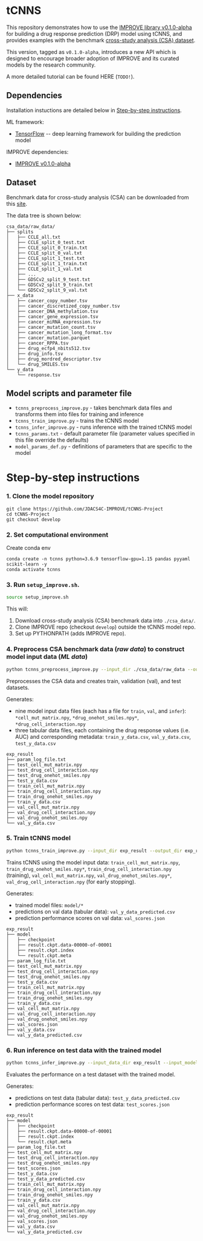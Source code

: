 # tCNNS

This repository demonstrates how to use the [IMPROVE library v0.1.0-alpha](https://jdacs4c-improve.github.io/docs/v0.1.0-alpha/) for building a drug response prediction (DRP) model using tCNNS, and provides examples with the benchmark [cross-study analysis (CSA) dataset](https://web.cels.anl.gov/projects/IMPROVE_FTP/candle/public/improve/benchmarks/single_drug_drp/benchmark-data-pilot1/csa_data/).

This version, tagged as `v0.1.0-alpha`, introduces a new API which is designed to encourage broader adoption of IMPROVE and its curated models by the research community.

A more detailed tutorial can be found HERE (`TODO!`).


## Dependencies
Installation instuctions are detailed below in [Step-by-step instructions](#step-by-step-instructions).

ML framework:
+ [TensorFlow](https://www.tensorflow.org/) -- deep learning framework for building the prediction model

IMPROVE dependencies:
+ [IMPROVE v0.1.0-alpha](https://jdacs4c-improve.github.io/docs/v0.1.0-alpha/)


## Dataset
Benchmark data for cross-study analysis (CSA) can be downloaded from this [site](https://web.cels.anl.gov/projects/IMPROVE_FTP/candle/public/improve/benchmarks/single_drug_drp/benchmark-data-pilot1/csa_data/).

The data tree is shown below:
```
csa_data/raw_data/
├── splits
│   ├── CCLE_all.txt
│   ├── CCLE_split_0_test.txt
│   ├── CCLE_split_0_train.txt
│   ├── CCLE_split_0_val.txt
│   ├── CCLE_split_1_test.txt
│   ├── CCLE_split_1_train.txt
│   ├── CCLE_split_1_val.txt
│   ├── ...
│   ├── GDSCv2_split_9_test.txt
│   ├── GDSCv2_split_9_train.txt
│   └── GDSCv2_split_9_val.txt
├── x_data
│   ├── cancer_copy_number.tsv
│   ├── cancer_discretized_copy_number.tsv
│   ├── cancer_DNA_methylation.tsv
│   ├── cancer_gene_expression.tsv
│   ├── cancer_miRNA_expression.tsv
│   ├── cancer_mutation_count.tsv
│   ├── cancer_mutation_long_format.tsv
│   ├── cancer_mutation.parquet
│   ├── cancer_RPPA.tsv
│   ├── drug_ecfp4_nbits512.tsv
│   ├── drug_info.tsv
│   ├── drug_mordred_descriptor.tsv
│   └── drug_SMILES.tsv
└── y_data
    └── response.tsv
```


## Model scripts and parameter file
+ `tcnns_preprocess_improve.py` - takes benchmark data files and transforms them into files for training and inference
+ `tcnns_train_improve.py` - trains the tCNNS model
+ `tcnns_infer_improve.py` - runs inference with the trained tCNNS model
+ `tcnns_params.txt` - default parameter file (parameter values specified in this file override the defaults)
+ `model_params_def.py` - definitions of parameters that are specific to the model


# Step-by-step instructions

### 1. Clone the model repository
```
git clone https://github.com/JDACS4C-IMPROVE/tCNNS-Project
cd tCNNS-Project
git checkout develop
```


### 2. Set computational environment
Create conda env 
```
conda create -n tcnns python=3.6.9 tensorflow-gpu=1.15 pandas pyyaml scikit-learn -y
conda activate tcnns
```


### 3. Run `setup_improve.sh`.
```bash
source setup_improve.sh
```

This will:
1. Download cross-study analysis (CSA) benchmark data into `./csa_data/`.
2. Clone IMPROVE repo (checkout `develop`) outside the tCNNS model repo.
3. Set up PYTHONPATH (adds IMPROVE repo).


### 4. Preprocess CSA benchmark data (_raw data_) to construct model input data (_ML data_)
```bash
python tcnns_preprocess_improve.py --input_dir ./csa_data/raw_data --output_dir exp_result
```

Preprocesses the CSA data and creates train, validation (val), and test datasets.

Generates:
* nine model input data files (each has a file for `train`, `val`, and `infer`): `*cell_mut_matrix.npy`, `*drug_onehot_smiles.npy*`, `*drug_cell_interaction.npy`
* three tabular data files, each containing the drug response values (i.e. AUC) and corresponding metadata: `train_y_data.csv`, `val_y_data.csv`, `test_y_data.csv`

```
exp_result
├── param_log_file.txt
├── test_cell_mut_matrix.npy
├── test_drug_cell_interaction.npy	
├── test_drug_onehot_smiles.npy
├── test_y_data.csv	      
├── train_cell_mut_matrix.npy
├── train_drug_cell_interaction.npy
├── train_drug_onehot_smiles.npy
├── train_y_data.csv
├── val_cell_mut_matrix.npy     
├── val_drug_cell_interaction.npy
├── val_drug_onehot_smiles.npy		    
└── val_y_data.csv
```

### 5. Train tCNNS model
```bash
python tcnns_train_improve.py --input_dir exp_result --output_dir exp_result
```

Trains tCNNS using the model input data: `train_cell_mut_matrix.npy`, `train_drug_onehot_smiles.npy*`, `train_drug_cell_interaction.npy` (training), `val_cell_mut_matrix.npy`, `val_drug_onehot_smiles.npy*`, `val_drug_cell_interaction.npy` (for early stopping).

Generates:
* trained model files: `model/*`
* predictions on val data (tabular data): `val_y_data_predicted.csv`
* prediction performance scores on val data: `val_scores.json`
```
exp_result
├── model
│   ├── checkpoint
│   ├── result.ckpt.data-00000-of-00001
│   ├── result.ckpt.index
│   └── result.ckpt.meta
├── param_log_file.txt
├── test_cell_mut_matrix.npy
├── test_drug_cell_interaction.npy	
├── test_drug_onehot_smiles.npy
├── test_y_data.csv	      
├── train_cell_mut_matrix.npy
├── train_drug_cell_interaction.npy
├── train_drug_onehot_smiles.npy
├── train_y_data.csv
├── val_cell_mut_matrix.npy     
├── val_drug_cell_interaction.npy
├── val_drug_onehot_smiles.npy
├── val_scores.json
├── val_y_data.csv	    
└── val_y_data_predicted.csv
```


### 6. Run inference on test data with the trained model
```bash
python tcnns_infer_improve.py --input_data_dir exp_result --input_model_dir exp_result --output_dir exp_result --calc_infer_score true
```

Evaluates the performance on a test dataset with the trained model.

Generates:
* predictions on test data (tabular data): `test_y_data_predicted.csv`
* prediction performance scores on test data: `test_scores.json`
```
exp_result
├── model
│   ├── checkpoint
│   ├── result.ckpt.data-00000-of-00001
│   ├── result.ckpt.index
│   └── result.ckpt.meta
├── param_log_file.txt
├── test_cell_mut_matrix.npy
├── test_drug_cell_interaction.npy	
├── test_drug_onehot_smiles.npy
├── test_scores.json
├── test_y_data.csv	  
├── test_y_data_predicted.csv    
├── train_cell_mut_matrix.npy
├── train_drug_cell_interaction.npy
├── train_drug_onehot_smiles.npy
├── train_y_data.csv
├── val_cell_mut_matrix.npy     
├── val_drug_cell_interaction.npy
├── val_drug_onehot_smiles.npy
├── val_scores.json
├── val_y_data.csv	    
└── val_y_data_predicted.csv
```
